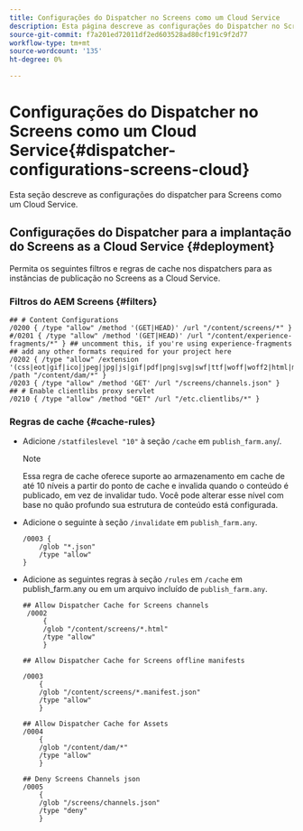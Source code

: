 ```yaml
---
title: Configurações do Dispatcher no Screens como um Cloud Service
description: Esta página descreve as configurações do Dispatcher no Screens como um Cloud Service.
source-git-commit: f7a201ed72011df2ed603528ad80cf191c9f2d77
workflow-type: tm+mt
source-wordcount: '135'
ht-degree: 0%

---
```



# Configurações do Dispatcher no Screens como um Cloud Service{#dispatcher-configurations-screens-cloud}

Esta seção descreve as configurações do dispatcher para Screens como um Cloud Service.

## Configurações do Dispatcher para a implantação do Screens as a Cloud Service {#deployment}

Permita os seguintes filtros e regras de cache nos dispatchers para as instâncias de publicação no Screens as a Cloud Service.

### Filtros do AEM Screens {#filters}

```
## # Content Configurations
/0200 { /type "allow" /method '(GET|HEAD)' /url "/content/screens/*" }
#/0201 { /type "allow" /method '(GET|HEAD)' /url "/content/experience-fragments/*" } ## uncomment this, if you're using experience-fragments
## add any other formats required for your project here
/0202 { /type "allow" /extension '(css|eot|gif|ico|jpeg|jpg|js|gif|pdf|png|svg|swf|ttf|woff|woff2|html|mp4|mov|m4v)' /path "/content/dam/*" }
/0203 { /type "allow" /method 'GET' /url "/screens/channels.json" }
## # Enable clientlibs proxy servlet
/0210 { /type "allow" /method "GET" /url "/etc.clientlibs/*" }
```

### Regras de cache {#cache-rules}

* Adicione `/statfileslevel "10"` à seção `/cache` em `publish_farm.any`/.

   >[!NOTE]
   >Essa regra de cache oferece suporte ao armazenamento em cache de até 10 níveis a partir do ponto de cache e invalida quando o conteúdo é publicado, em vez de invalidar tudo. Você pode alterar esse nível com base no quão profundo sua estrutura de conteúdo está configurada.

* Adicione o seguinte à seção `/invalidate` em `publish_farm.any`.

   ```
   /0003 {
       /glob "*.json"
       /type "allow"
   }
   ```

* Adicione as seguintes regras à seção `/rules` em `/cache` em publish_farm.any ou em um arquivo incluído de `publish_farm.any`.

   ```
   ## Allow Dispatcher Cache for Screens channels
    /0002
        {
        /glob "/content/screens/*.html"
        /type "allow"
        }
   
   ## Allow Dispatcher Cache for Screens offline manifests
   
   /0003
       {
       /glob "/content/screens/*.manifest.json"
       /type "allow"
       }
   
   ## Allow Dispatcher Cache for Assets
   /0004
       {
       /glob "/content/dam/*"
       /type "allow"
       }
   
   ## Deny Screens Channels json
   /0005
       {
       /glob "/screens/channels.json"
       /type "deny"
       }
   ```
